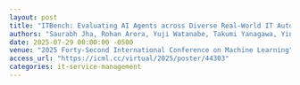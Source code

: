 ```yaml
---
layout: post
title: "ITBench: Evaluating AI Agents across Diverse Real-World IT Automation Tasks"
authors: "Saurabh Jha, Rohan Arora, Yuji Watanabe, Takumi Yanagawa, Yinfang Chen, Jackson Clark, Bhavya Bhavya, Mudit Verma, Harshit Kumar, Hirokuni Kitahara, Noah Zheutlin, Saki Takano, Divya Pathak, Felix George, Xinbo Wu, Bekir O. Turkkan, Gerard Vanloo, Michael Nidd, Ting Dai, Oishik Chatterjee, Pranjal Gupta, Suranjana Samanta, Pooja Aggarwal, Rong Lee, Pavankumar Murali, Jae-wook Ahn, Debanjana Kar, Ameet Rahane, Carlos Fonseca, Amit Paradkar, Yu Deng, Pratibha Moogi, Prateeti Mohapatra, Naoki Abe, Chandrasekhar Narayanaswami, Tianyin Xu, Lav R. Varshney, Ruchi Mahindru, Anca Sailer, Laura Shwartz, Daby Sow, Nicholas C. M. Fuller, Ruchir Puri"
date: 2025-07-29 00:00:00 -0500
venue: "2025 Forty-Second International Conference on Machine Learning"
access_url: "https://icml.cc/virtual/2025/poster/44303"
categories: it-service-management
---
```

